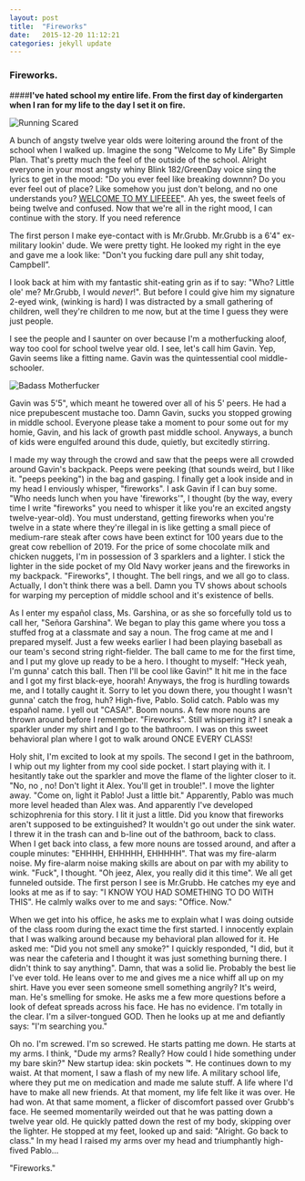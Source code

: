 ```yaml
---
layout: post
title:  "Fireworks"
date:   2015-12-20 11:12:21
categories: jekyll update
---
```



### Fireworks.

####**I've hated school my entire life.  From the first day of kindergarten when I ran for my life to the day I set it on fire.**



![Running Scared](http://alexcampbell.co/images/homeAlone.gif)

A bunch of angsty twelve year olds were loitering around the front of the school when I walked up. Imagine the song "Welcome to My Life" By Simple Plan.  That's pretty much the feel of the outside of the school.  Alright everyone in your most angsty whiny Blink 182/GreenDay voice sing the lyrics to get in the mood:  "Do you ever feel like breaking downnn?  Do you ever feel out of place? Like somehow you just don't belong, and no one understands you?  [WELCOME TO MY LIFEEEE](https://www.youtube.com/watch?v=r0U0AlLVqpk)".  Ah yes, the sweet feels of being twelve and confused.  Now that we're all in the right mood, I can continue with the story.  If you need reference


The first person I make eye-contact with is Mr.Grubb.  Mr.Grubb is a 6'4" ex-military lookin' dude. We were pretty tight.  He looked my right in the eye and gave me a look like: "Don't you fucking dare pull any shit today, Campbell”.

 I look back at him with my fantastic shit-eating grin as if to say: "Who?  Little ole' me?  Mr.Grubb, I would *never*!".  But before I could give him my signature 2-eyed wink, (winking is hard) I was distracted by a small gathering of children, well they're children to me now, but at the time I guess they were just people.


I see the people and I saunter on over because I'm a motherfucking aloof, way too cool for school twelve year old.  I see, let's call him Gavin.  Yep, Gavin seems like a fitting name.  Gavin was the quintessential cool middle-schooler.

![Badass Motherfucker](http://alexcampbell.co/images/badMotherFucker.jpg)

Gavin was  5'5", which meant he towered over all of his 5' peers. He had a nice prepubescent mustache too.  Damn Gavin, sucks you stopped growing in middle school.  Everyone please take a moment to pour some out for my homie, Gavin, and his lack of growth past middle school.  Anyways, a bunch of kids were engulfed around this dude, quietly, but excitedly stirring.

I made my way through the crowd and saw that the peeps were all crowded around Gavin's backpack.  Peeps were peeking (that sounds weird, but I like it.  "peeps peeking") in the bag and gasping.  I finally get a look inside and in my head I enviously whisper, "fireworks".  I ask Gavin if I can buy some.  "Who needs lunch when you have 'fireworks'", I thought (by the way, every time I write "fireworks" you need to whisper it like you're an excited angsty twelve-year-old).  You must understand, getting fireworks when you're twelve in a state where they're illegal in is like getting a small piece of medium-rare steak after cows have been extinct for 100 years due to the great cow rebellion of 2019. For the price of some chocolate milk and chicken nuggets, I'm in possession of 3 sparklers and a lighter.  I stick the lighter in the side pocket of my Old Navy worker jeans and the fireworks in my backpack.  "Fireworks", I thought. The bell rings, and we all go to class.  Actually, I don't think there was a bell.  Damn you TV shows about schools for warping my perception of middle school and it's existence of bells.



As I enter my español class, Ms. Garshina, or as she so forcefully told us to call her, "Señora Garshina".  We began to play this game where you toss a stuffed frog at a classmate and say a noun.  The frog came at me and I prepared myself.  Just a few weeks earlier I had been playing baseball as our team's second string right-fielder. The ball came to me for the first time, and I put my glove up ready to be a hero.  I thought to myself: "Heck yeah, I'm gunna' catch this ball.  Then I'll be cool like Gavin!" It hit me in the face and I got my first black-eye, hoorah!  Anyways, the frog is hurdling towards me, and I totally caught it. Sorry to let you down there, you thought I wasn't gunna' catch the frog, huh? High-five, Pablo. Solid catch. Pablo was my español name.  I yell out "CASA!".  Boom nouns.  A few more nouns are thrown around before I remember.  "Fireworks".  Still whispering it?  I sneak a sparkler under my shirt and I go to the bathroom.  I was on this sweet behavioral plan where I got to walk around ONCE EVERY CLASS!



Holy shit, I'm excited to look at my spoils.  The second I get in the bathroom, I whip out my lighter from my cool side pocket.  I start playing with it.  I hesitantly take out the sparkler and move the flame of the lighter closer to it.  "No, no , no! Don't light it Alex.  You'll get in trouble!".  I move the lighter away.  "Come on, light it Pablo!  Just a little bit."  Apparently, Pablo was much more level headed than Alex was. And apparently I've developed schizophrenia for this story. I lit it just a little.  Did you know that fireworks aren't supposed to be extinguished?  It wouldn't go out under the sink water. I threw it in the trash can and b-line out of the bathroom, back to class.  When I get back into class, a few more nouns are tossed around, and after a couple minutes: "EHHHH, EHHHHH, EHHHHH". That was my fire-alarm noise.  My fire-alarm noise making skills are about on par with my ability to wink.  "Fuck", I thought.  "Oh jeez, Alex, you really did it this time".  We all get funneled outside.  The first person I see is Mr.Grubb.  He catches my eye and looks at me as if to say: "I KNOW YOU HAD SOMETHING TO DO WITH THIS".  He calmly walks over to me and says: "Office. Now."


When we get into his office, he asks me to explain what I was doing outside of the class room during the exact time the first started.  I innocently explain that I was walking around because my behavioral plan allowed for it.  He asked me: "Did you not smell any smoke?"  I quickly responded, "I did, but it was near the cafeteria and I thought it was just something burning there. I didn't think to say anything".  Damn, that was a solid lie.  Probably the best lie I've ever told.  He leans over to me and gives me a nice whiff all up on my shirt. Have you ever seen someone smell something angrily? It's weird, man. He's smelling for smoke.  He asks me a few more questions before a look of defeat spreads across his face.  He has no evidence.  I'm totally in the clear.  I'm a silver-tongued GOD. Then he looks up at me and defiantly says: "I'm searching you."

Oh no.  I'm screwed.  I'm so screwed.  He starts patting me down.  He starts at my arms.  I think, "Dude my arms?  Really?  How could I hide something under my bare skin?" New startup idea: skin pockets **™**.  He continues down to my waist.  At that moment, I saw a flash of my new life.  A military school life, where they put me on medication and made me salute stuff.  A life where I'd have to make all new friends.  At that moment, my life felt like it was over.  He had won.  At that same moment, a flicker of discomfort passed over Grubb's face.  He seemed momentarily weirded out that he was patting down a twelve year old.  He quickly patted down the rest of my body, skipping over the lighter.  He stopped at my feet, looked up and said: "Alright.  Go back to class." In my head I raised my arms over my head and triumphantly high-fived Pablo...


"Fireworks."